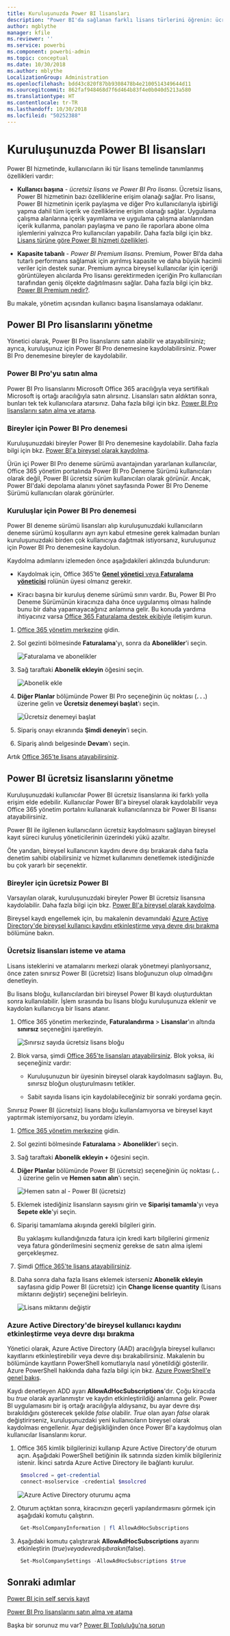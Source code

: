 ```yaml
---
title: Kuruluşunuzda Power BI lisansları
description: "Power BI'da sağlanan farklı lisans türlerini öğrenin: ücretsiz lisans, Power BI Pro ve Power BI Premium."
author: mgblythe
manager: kfile
ms.reviewer: ''
ms.service: powerbi
ms.component: powerbi-admin
ms.topic: conceptual
ms.date: 10/30/2018
ms.author: mblythe
LocalizationGroup: Administration
ms.openlocfilehash: bdd43c820f87bb9308478b4e2100514349644d11
ms.sourcegitcommit: 862faf948468d7f6d464b83f4e0b040d5213a580
ms.translationtype: HT
ms.contentlocale: tr-TR
ms.lasthandoff: 10/30/2018
ms.locfileid: "50252388"
---
```

# <a name="power-bi-licensing-in-your-organization"></a>Kuruluşunuzda Power BI lisansları

Power BI hizmetinde, kullanıcıların iki tür lisans temelinde tanımlanmış özellikleri vardır:

* **Kullanıcı başına** - *ücretsiz lisans ve Power BI Pro lisansı*. Ücretsiz lisans, Power BI hizmetinin bazı özelliklerine erişim olanağı sağlar. Pro lisansı, Power BI hizmetinin içerik paylaşma ve diğer Pro kullanıcılarıyla işbirliği yapma dahil tüm içerik ve özelliklerine erişim olanağı sağlar. Uygulama çalışma alanlarına içerik yayımlama ve uygulama çalışma alanlarından içerik kullanma, panoları paylaşma ve pano ile raporlara abone olma işlemlerini yalnızca Pro kullanıcıları yapabilir. Daha fazla bilgi için bkz. [Lisans türüne göre Power BI hizmeti özellikleri](service-features-license-type.md).

* **Kapasite tabanlı** - *Power BI Premium lisansı*. Premium, Power BI’da daha tutarlı performans sağlamak için ayrılmış kapasite ve daha büyük hacimli veriler için destek sunar. Premium ayrıca bireysel kullanıcılar için içeriği görüntüleyen alıcılarda Pro lisansı gerektirmeden içeriğin Pro kullanıcıları tarafından geniş ölçekte dağıtılmasını sağlar. Daha fazla bilgi için bkz. [Power BI Premium nedir?](service-premium.md).

Bu makale, yönetim açısından kullanıcı başına lisanslamaya odaklanır.

## <a name="manage-power-bi-pro-licenses"></a>Power BI Pro lisanslarını yönetme

Yönetici olarak, Power BI Pro lisanslarını satın alabilir ve atayabilirsiniz; ayrıca, kuruluşunuz için Power BI Pro denemesine kaydolabilirsiniz. Power BI Pro denemesine bireyler de kaydolabilir.

### <a name="purchasing-power-bi-pro"></a>Power BI Pro'yu satın alma

Power BI Pro lisanslarını Microsoft Office 365 aracılığıyla veya sertifikalı Microsoft iş ortağı aracılığıyla satın alırsınız. Lisansları satın aldıktan sonra, bunları tek tek kullanıcılara atarsınız. Daha fazla bilgi için bkz. [Power BI Pro lisanslarını satın alma ve atama](service-admin-purchasing-power-bi-pro.md).

### <a name="power-bi-pro-trial-for-individuals"></a>Bireyler için Power BI Pro denemesi

Kuruluşunuzdaki bireyler Power BI Pro denemesine kaydolabilir. Daha fazla bilgi için bkz. [Power BI'a bireysel olarak kaydolma](service-self-service-signup-for-power-bi.md).

Ürün içi Power BI Pro deneme sürümü avantajından yararlanan kullanıcılar, Office 365 yönetim portalında Power BI Pro Deneme Sürümü kullanıcıları olarak değil, Power BI ücretsiz sürüm kullanıcıları olarak görünür. Ancak, Power BI'daki depolama alanını yönet sayfasında Power BI Pro Deneme Sürümü kullanıcıları olarak görünürler.

### <a name="power-bi-pro-trial-for-organizations"></a>Kuruluşlar için Power BI Pro denemesi

Power BI deneme sürümü lisansları alıp kuruluşunuzdaki kullanıcıların deneme sürümü koşullarını ayrı ayrı kabul etmesine gerek kalmadan bunları kuruluşunuzdaki birden çok kullanıcıya dağıtmak istiyorsanız, kuruluşunuz için Power BI Pro denemesine kaydolun.

Kaydolma adımlarını izlemeden önce aşağıdakileri aklınızda bulundurun:

* Kaydolmak için, Office 365’te [**Genel yönetici** veya **Faturalama yöneticisi**](https://support.office.com/article/about-office-365-admin-roles-da585eea-f576-4f55-a1e0-87090b6aaa9d?ui=en-US&rs=en-US&ad=US) rolünün üyesi olmanız gerekir.

* Kiracı başına bir kuruluş deneme sürümü sınırı vardır. Bu, Power BI Pro Deneme Sürümünün kiracınıza daha önce uygulanmış olması halinde bunu bir daha yapamayacağınız anlamına gelir. Bu konuda yardıma ihtiyacınız varsa [Office 365 Faturalama destek ekibiyle](https://support.office.microsoft.com/en-us/article/contact-support-for-business-products-admin-help-32a17ca7-6fa0-4870-8a8d-e25ba4ccfd4b?CorrelationId=552bbf37-214f-4202-80cb-b94240dcd671&ui=en-US&rs=en-US&ad=US) iletişim kurun.

1. [Office 365 yönetim merkezine](https://portal.office.com/adminportal/home#/homepage) gidin.

1. Sol gezinti bölmesinde **Faturalama**'yı, sonra da **Abonelikler**'i seçin.

   ![Faturalama ve abonelikler](media/service-admin-licensing-organization/service-power-bi-pro-in-your-organization-05.png)

1. Sağ taraftaki **Abonelik ekleyin** öğesini seçin.

   ![Abonelik ekle](media/service-admin-licensing-organization/service-power-bi-pro-in-your-organization-06.png)

1. **Diğer Planlar** bölümünde Power BI Pro seçeneğinin üç noktası (**. . .**) üzerine gelin ve **Ücretsiz denemeyi başlat**'ı seçin.

   ![Ücretsiz denemeyi başlat](media/service-admin-licensing-organization/service-power-bi-pro-in-your-organization-07.png) 

1. Sipariş onayı ekranında **Şimdi deneyin**’i seçin.

1. Sipariş alındı belgesinde **Devam**'ı seçin.

Artık [Office 365'te lisans atayabilirsiniz](https://support.office.com/article/assign-licenses-to-users-in-office-365-for-business-997596b5-4173-4627-b915-36abac6786dc).

## <a name="manage-power-bi-free-licenses"></a>Power BI ücretsiz lisanslarını yönetme

Kuruluşunuzdaki kullanıcılar Power BI ücretsiz lisanslarına iki farklı yolla erişim elde edebilir. Kullanıcılar Power BI'a bireysel olarak kaydolabilir veya Office 365 yönetim portalını kullanarak kullanıcılarınıza bir Power BI lisansı atayabilirsiniz.

Power BI ile ilgilenen kullanıcıların ücretsiz kaydolmasını sağlayan bireysel kayıt süreci kuruluş yöneticilerinin üzerindeki yükü azaltır.

Öte yandan, bireysel kullanıcının kaydını devre dışı bırakarak daha fazla denetim sahibi olabilirsiniz ve hizmet kullanımını denetlemek istediğinizde bu çok yararlı bir seçenektir.

### <a name="power-bi-free-for-individuals"></a>Bireyler için ücretsiz Power BI

Varsayılan olarak, kuruluşunuzdaki bireyler Power BI ücretsiz lisansına kaydolabilir. Daha fazla bilgi için bkz. [Power BI'a bireysel olarak kaydolma](service-self-service-signup-for-power-bi.md).

Bireysel kaydı engellemek için, bu makalenin devamındaki [Azure Active Directory'de bireysel kullanıcı kaydını etkinleştirme veya devre dışı bırakma](service-admin-licensing-organization.md#enable-or-disable-individual-user-sign-up-in-azure-active-directory) bölümüne bakın.

### <a name="requesting-and-assigning-free-licenses"></a>Ücretsiz lisansları isteme ve atama

Lisans isteklerini ve atamalarını merkezi olarak yönetmeyi planlıyorsanız, önce zaten sınırsız Power BI (ücretsiz) lisans bloğunuzun olup olmadığını denetleyin.

Bu lisans bloğu, kullanıcılardan biri bireysel Power BI kaydı oluşturduktan sonra kullanılabilir. İşlem sırasında bu lisans bloğu kuruluşunuza eklenir ve kaydolan kullanıcıya bir lisans atanır.

1. Office 365 yönetim merkezinde, **Faturalandırma** > **Lisanslar**'ın altında **sınırsız** seçeneğini işaretleyin.

    ![Sınırsız sayıda ücretsiz lisans bloğu](media/service-admin-licensing-organization/unlimited-licenses.png)

1. Blok varsa, şimdi [Office 365'te lisansları atayabilirsiniz](https://support.office.com/article/assign-licenses-to-users-in-office-365-for-business-997596b5-4173-4627-b915-36abac6786dc). Blok yoksa, iki seçeneğiniz vardır:

    * Kuruluşunuzun bir üyesinin bireysel olarak kaydolmasını sağlayın. Bu, sınırsız bloğun oluşturulmasını tetikler.

    * Sabit sayıda lisans için kaydolabileceğiniz bir sonraki yordama geçin.

Sınırsız Power BI (ücretsiz) lisans bloğu kullanılamıyorsa ve bireysel kayıt yaptırmak istemiyorsanız, bu yordamı izleyin.

1. [Office 365 yönetim merkezine](https://portal.office.com/admin/default.aspx) gidin.

1. Sol gezinti bölmesinde **Faturalama** > **Abonelikler**'i seçin.

1. Sağ taraftaki **Abonelik ekleyin +** öğesini seçin.

1. **Diğer Planlar** bölümünde Power BI (ücretsiz) seçeneğinin üç noktası (**. . .**) üzerine gelin ve **Hemen satın alın**'ı seçin.

    ![Hemen satın al - Power BI (ücretsiz)](media/service-admin-licensing-organization/buy-powerbi-free.png)

1. Eklemek istediğiniz lisansların sayısını girin ve **Siparişi tamamla**'yı veya **Sepete ekle**'yi seçin.

1. Siparişi tamamlama akışında gerekli bilgileri girin.

    Bu yaklaşımı kullandığınızda fatura için kredi kartı bilgilerini girmeniz veya fatura gönderilmesini seçmeniz gerekse de satın alma işlemi gerçekleşmez.

1. Şimdi [Office 365'te lisans atayabilirsiniz](https://support.office.com/article/assign-licenses-to-users-in-office-365-for-business-997596b5-4173-4627-b915-36abac6786dc).

1. Daha sonra daha fazla lisans eklemek isterseniz **Abonelik ekleyin** sayfasına gidip Power BI (ücretsiz) için **Change license quantity** (Lisans miktarını değiştir) seçeneğini belirleyin.

    ![Lisans miktarını değiştir](media/service-admin-licensing-organization/change-license-quantity.png)

### <a name="enable-or-disable-individual-user-sign-up-in-azure-active-directory"></a>Azure Active Directory'de bireysel kullanıcı kaydını etkinleştirme veya devre dışı bırakma

Yönetici olarak, Azure Active Directory (AAD) aracılığıyla bireysel kullanıcı kayıtlarını etkinleştirebilir veya devre dışı bırakabilirsiniz. Makalenin bu bölümünde kayıtların PowerShell komutlarıyla nasıl yönetildiği gösterilir. Azure PowerShell hakkında daha fazla bilgi için bkz. [Azure PowerShell'e genel bakış](/powershell/azure/overview).

Kaydı denetleyen ADD ayarı **AllowAdHocSubscriptions**'dır. Çoğu kiracıda bu *true* olarak ayarlanmıştır ve kaydın etkinleştirildiği anlamına gelir. Power BI uygulamasını bir iş ortağı aracılığıyla aldıysanız, bu ayar devre dışı bırakıldığını gösterecek şekilde *false* olabilir. *True* olan ayarı *false* olarak değiştirirseniz, kuruluşunuzdaki yeni kullanıcıların bireysel olarak kaydolması engellenir. Ayar değişikliğinden önce Power BI'a kaydolmuş olan kullanıcılar lisanslarını korur.

1. Office 365 kimlik bilgilerinizi kullanıp Azure Active Directory'de oturum açın. Aşağıdaki PowerShell betiğinin ilk satırında sizden kimlik bilgileriniz istenir. İkinci satırda Azure Active Directory ile bağlantı kurulur.

    ```powershell
     $msolcred = get-credential
     connect-msolservice -credential $msolcred
    ```

   ![Azure Active Directory oturumu açma](media/service-admin-licensing-organization/aad-signin.png)

1. Oturum açtıktan sonra, kiracınızın geçerli yapılandırmasını görmek için aşağıdaki komutu çalıştırın.

    ```powershell
     Get-MsolCompanyInformation | fl AllowAdHocSubscriptions
    ```
1. Aşağıdaki komutu çalıştırarak **AllowAdHocSubscriptions** ayarını etkinleştirin ($true) veya devre dışı bırakın ($false).

    ```powershell
     Set-MsolCompanySettings -AllowAdHocSubscriptions $true
    ```

## <a name="next-steps"></a>Sonraki adımlar

[Power BI için self servis kayıt](service-self-service-signup-for-power-bi.md)  

[Power BI Pro lisanslarını satın alma ve atama](service-admin-purchasing-power-bi-pro.md)

Başka bir sorunuz mu var? [Power BI Topluluğu'na sorun](http://community.powerbi.com/)